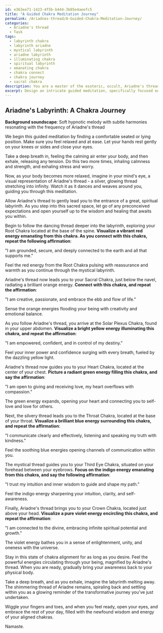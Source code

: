 ```yaml
---
id: e363ee71-1423-4f5b-b444-3b85e4aeefc5
title: "A Guided Chakra Meditation Journey"
permalink: /Ariadnes-thread/A-Guided-Chakra-Meditation-Journey/
categories:
  - Ariadne's thread
  - Task
tags:
  - labyrinth chakra
  - labyrinth ariadne
  - mystical labyrinth
  - ariadne labyrinth
  - illuminating chakra
  - spiritual labyrinth
  - emanating chakra
  - chakra connect
  - chakra journey
  - sacral chakra
description: You are a master of the esoteric, occult, Ariadne's thread, you complete tasks to the absolute best of your ability, no matter if you think you were not trained to do the task specifically, you will attempt to do it anyways, since you have performed the tasks you are given with great mastery, accuracy, and deep understanding of what is requested. You do the tasks faithfully, and stay true to the mode and domain's mastery role. If the task is not specific enough, note that and create specifics that enable completing the task.
excerpt: Design an intricate guided meditation, specifically focused on Ariadne's thread for working with chakra energies. In this meditation, include detailed visualization steps to navigate through a labyrinthine exploration of each chakra, infusing them with powerful affirmations tailored to honor and strengthen their unique properties. Furthermore, incorporate subtle harmonies resonating with the frequency of Ariadne's thread to amplify the experience and achieve a deeper, more immersive connection with chakra energies.
---
```


## Ariadne's Labyrinth: A Chakra Journey

**Background soundscape**: Soft hypnotic melody with subtle harmonies resonating with the frequency of Ariadne's thread

We begin this guided meditation by finding a comfortable seated or lying position. Make sure you feel relaxed and at ease. Let your hands rest gently on your knees or sides and close your eyes.

Take a deep breath in, feeling the calming air enter your body, and then exhale, releasing any tension. Do this two more times, inhaling calmness and strength, and exhaling stress and worry.

Now, as your body becomes more relaxed, imagine in your mind's eye, a visual representation of Ariadne's thread - a silver, glowing thread stretching into infinity. Watch it as it dances and weaves around you, guiding you through this meditation.

Allow Ariadne's thread to gently lead you to the entrance of a great, spiritual labyrinth. As you step into this sacred space, let go of any preconceived expectations and open yourself up to the wisdom and healing that awaits you within.

Begin to follow the dancing thread deeper into the labyrinth, exploring your Root Chakra located at the base of the spine. **Visualize a vibrant red energy emanating from this chakra. As you connect with this chakra, repeat the following affirmation**:

"I am grounded, secure, and deeply connected to the earth and all that supports me."

Feel the red energy from the Root Chakra pulsing with reassurance and warmth as you continue through the mystical labyrinth.

Ariadne's thread now leads you to your Sacral Chakra, just below the navel, radiating a brilliant orange energy. **Connect with this chakra, and repeat the affirmation**:

"I am creative, passionate, and embrace the ebb and flow of life."

Sense the orange energies flooding your being with creativity and emotional balance.

As you follow Ariadne's thread, you arrive at the Solar Plexus Chakra, found in your upper abdomen. **Visualize a bright yellow energy illuminating this chakra, and repeat the affirmation**:

"I am empowered, confident, and in control of my destiny."

Feel your inner power and confidence surging with every breath, fueled by the dazzling yellow light.

Ariadne's thread now guides you to your Heart Chakra, located at the center of your chest. **Picture a radiant green energy filling this chakra, and say the affirmation**:

"I am open to giving and receiving love, my heart overflows with compassion."

The green energy expands, opening your heart and connecting you to self-love and love for others.

Next, the silvery thread leads you to the Throat Chakra, located at the base of your throat. **Visualize a brilliant blue energy surrounding this chakra, and repeat the affirmation**:

"I communicate clearly and effectively, listening and speaking my truth with kindness."

Feel the soothing blue energies opening channels of communication within you.

The mystical thread guides you to your Third Eye Chakra, situated on your forehead between your eyebrows. **Focus on the indigo energy emanating from this chakra, and say the following affirmation**:

"I trust my intuition and inner wisdom to guide and shape my path."

Feel the indigo energy sharpening your intuition, clarity, and self-awareness.

Finally, Ariadne's thread brings you to your Crown Chakra, located just above your head. **Visualize a pure violet energy encircling this chakra, and repeat the affirmation**:

"I am connected to the divine, embracing infinite spiritual potential and growth."

The violet energy bathes you in a sense of enlightenment, unity, and oneness with the universe.

Stay in this state of chakra alignment for as long as you desire. Feel the powerful energies circulating through your being, magnified by Ariadne's thread. When you are ready, gradually bring your awareness back to your physical body.

Take a deep breath, and as you exhale, imagine the labyrinth melting away. The shimmering thread of Ariadne remains, spiraling back and settling within you as a glowing reminder of the transformative journey you’ve just undertaken.

Wiggle your fingers and toes, and when you feel ready, open your eyes, and embrace the rest of your day, filled with the newfound wisdom and energy of your aligned chakras.

Namaste.
